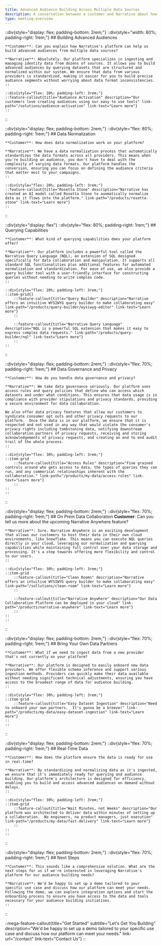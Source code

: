 ```yaml
---
title: Advanced Audience Building Across Multiple Data Sources
description: A conversation between a customer and Narrative about how the platform can help build advanced audiences from multiple data sources.
type: meeting-overview
---
```


::div{style="display: flex; padding-bottom: 2rem;"}
    ::div{style="width: 80%; padding-right: 1rem;"}
    ## Building Advanced Audiences

    **Customer**: Can you explain how Narrative's platform can help us build advanced audiences from multiple data sources?

    **Narrative**: Absolutely. Our platform specializes in ingesting and managing identity data from dozens of sources. It allows you to build advanced audiences by querying datasets that are structured and normalized within our system. We ensure that data from various providers is standardized, making it easier for you to build precise audience segments without worrying about data format inconsistencies.
    ::

    ::div{style="flex: 20%; padding-left: 3rem;"}
    ::feature-callout{title="Audience Activation" description="Our customers love creating audiences using our easy to use tools" link-path="/solutions/audience-activation" link-text="Learn more"}
    ::
::

::div{style="display: flex; padding-bottom: 2rem;"}
    ::div{style="flex: 80%; padding-right: 1rem;"}
    ## Data Normalization

    **Customer**: How does data normalization work on your platform?

    **Narrative**: We have a data normalization process that automatically standardizes the data formats across all providers. This means when you're building an audience, you don't have to deal with the complexity of varying data formats. Our platform handles the conversion, ensuring you can focus on defining the audience criteria that matter most to your campaigns.
    ::

    ::div{style="flex: 20%; padding-left: 3rem;"}
    ::feature-callout{title="Rosetta Stone" description="Narrative has created an AI model called Rosetta Stone to auomatically normalize data as it flows into the platform." link-path="/products/rosetta-stone" link-text="Learn more"}
    ::
::

::div{style="display: flex"}
    ::div{style="flex: 80%; padding-right: 1rem;"}
    ## Querying Capabilities

    **Customer**: What kind of querying capabilities does your platform offer?

    **Narrative**: Our platform includes a powerful tool called the Narrative Query Language (NQL), an extension of SQL designed specifically for data collaboration and manipulation. It supports all standard SQL functionalities plus additional features for automated normalization and standardization. For ease of use, we also provide a query builder tool with a user-friendly interface for constructing queries without needing to write complex code.
    ::

    ::div{style="flex: 20%; padding-left: 3rem;"}
    ::item-grid{}
        ::feature-callout{title="Query Builder" description="Narrative offers an intuitive WYSIWYG query builder to make collaborating easy" link-path="/products/query-builder/wysiwyg-editor" link-text="Learn more"}
        ::

        ::feature-callout{title="Narrative Query Language" description="NQL is a powerful SQL extension that makes it easy to express complex data requests." link-path="/products/query-builder/nql" link-text="Learn more"}
        ::
    ::
::

::div{style="display: flex; padding-bottom: 2rem;"}
    ::div{style="flex: 70%; padding-right: 1rem;"}
    ## Data Governance and Privacy

    **Customer**: How do you handle data governance and privacy?

    **Narrative**: We take data governance seriously. Our platform uses access rules and query policies that define who can access which datasets and under what conditions. This ensures that data usage is in compliance with provider stipulations and privacy standards, providing a secure environment for data collaboration.

    We also offer data privacy features that allow our customers to syndicate consumer opt outs and other privacy requests to our platform.  Once the data is in our platform, we ensure that it is respected and not used in any way that would violate the consumer's privacy rights including tombstoning data, notifying downstream collaboration partners of privacy requests, receiving and storing acknowledgements of privacy requests, and creating an end to end audit trail of the whole process.
    ::

    ::div{style="flex: 30%; padding-left: 3rem;"}
    ::item-grid
        ::feature-callout{title="Access Rules" description="Fine grained controls around who gets access to data, the types of queries they can run, and any commerical relatinoships inherent with the collaboration." link-path="/products/my-data/access-rules" link-text="Learn more"}
        ::
    ::
    ::
::

::div{style="display: flex; padding-bottom: 2rem;"}
    ::div{style="flex: 70%; padding-right: 1rem;"}
    ## On Prem Data Collaboration
    **Customer**: Can you tell us more about the upcoming Narrative Anywhere feature?

    **Narrative**: Sure. Narrative Anywhere is an exciting development that allows our customers to host their data in their own cloud environments, like Snowflake. This means you can execute NQL queries directly in your cloud, leveraging our normalization and querying capabilities while maintaining full control over your data storage and processing. It's a step towards offering more flexibility and control to our users.
    ::

    ::div{style="flex: 30%; padding-left: 3rem;"}
    ::item-grid
        ::feature-callout{title="Clean Rooms" description="Narrative offers an intuitive WYSIWYG query builder to make collaborating easy" link-path="/sollutions/clean-room" link-text="Learn more"}
        ::

        ::feature-callout{title="Narrative Anywhere" description="Our Data Collaboration Platform can be deployed in your cloud" link-path="/products/narrative-anywhere" link-text="Learn more"}
        ::
    ::
    ::
::

::div{style="display: flex; padding-bottom: 2rem;"}
    ::div{style="flex: 70%; padding-right: 1rem;"}
    ## Bring Your Own Data Partners

    **Customer**: What if we need to ingest data from a new provider that's not currently on your platform?

    **Narrative**: Our platform is designed to easily onboard new data providers. We offer flexible schema inference and support various ingestion methods. Providers can quickly make their data available without needing significant technical adjustments, ensuring you have access to the broadest range of data for audience building.
    ::

    ::div{style="flex: 30%; padding-left: 3rem;"}
    ::item-grid
        ::feature-callout{title="Easy Dataset Ingestion" description="Need to onboard your own partners.  It's gonna be a breeze!" link-path="/products/my-data/easy-dataset-ingestion" link-text="Learn more"}
    ::
    ::
::

::div{style="display: flex; padding-bottom: 2rem;"}
    ::div{style="flex: 70%; padding-right: 1rem;"}
    ## Real-Time Data

    **Customer**: How does the platform ensure the data is ready for use in real-time?

    **Narrative**: By standardizing and normalizing data as it's ingested, we ensure that it's immediately ready for querying and audience building. Our platform's architecture is designed for efficiency, enabling you to build and access advanced audiences on demand without delays.
    ::

    ::div{style="flex: 30%; padding-left: 3rem;"}
    ::item-grid
        ::feature-callout{title="Wait Minutes, not Weeks" description="Our platform was architected to deliver data within minutes of setting up a collaboration.  No engineers, no product managers, just execution" link-path="/products/my-data/fast-delivery" link-text="Learn more"}
        ::
    ::
    ::
::

::div{style="display: flex; padding-bottom: 2rem;"}
    ::div{style="flex: 70%; padding-right: 1rem;"}
    ## Next Steps

    **Customer**: This sounds like a comprehensive solution. What are the next steps for us if we're interested in leveraging Narrative's platform for our audience building needs?

    **Narrative**: We'd be happy to set up a demo tailored to your specific use case and discuss how our platform can meet your needs. Following the demo, we can explore integration options and start the onboarding process to ensure you have access to the data and tools necessary for your audience building initiatives.
    ::
::

::mega-feature-callout{title="Get Started" subtitle="Let's Get You Building" description="We'd be happy to set up a demo tailored to your specific use case and discuss how our platform can meet your needs." link-url="/contact" link-text="Contact Us"}
::
